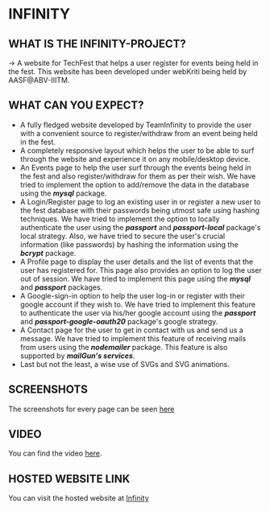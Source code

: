 # INFINITY

## WHAT IS THE INFINITY-PROJECT?

-> A website for TechFest that helps a user register for events being held in the fest.
This website has been developed under webKriti being held by AASF@ABV-IIITM.

## WHAT CAN YOU EXPECT?

* A fully fledged website developed by TeamInfinity to provide the user with a convenient source to register/withdraw from an event being held in the fest.  
* A completely responsive layout which helps the user to be able to surf through the website and experience it on any mobile/desktop device. 
* An Events page to help the user surf through the events being held in the fest and also register/withdraw for them as per their wish. We have tried to implement the option to add/remove the data in the database using the ***mysql*** package.
* A Login/Register page to log an existing user in or register a new user to the fest database with their passwords being utmost safe using hashing techniques. We have tried to implement the option to locally authenticate the user using the ***passport*** and ***passport-local*** package's local strategy. Also, we have tried to secure the user's crucial information (like passwords) by hashing the information using the ***bcrypt*** package.  
* A Profile page to display the user details and the list of events that the user has registered for. This page also provides an option to log the user out of session. We have tried to implement this page using the ***mysql*** and ***passport*** packages.  
* A Google-sign-in option to help the user log-in or register with their google account if they wish to. We have tried to implement this feature to authenticate the user via his/her google account using the ***passport*** and ***passport-google-oauth20*** package's google strategy.
* A Contact page for the user to get in contact with us and send us a message. We have tried to implement this feature of receiving mails from users using the ***nodemailer*** package. This feature is also supported by ***mailGun's services***.
* Last but not the least, a wise use of SVGs and SVG animations.

## SCREENSHOTS

The screenshots for every page can be seen [here](https://drive.google.com/drive/folders/1t8iVa4x3xPV8R6T2bukjwTYxDZ7eeKMu?usp=sharing)

## VIDEO

You can find the video [here](https://youtu.be/Op41827xvyg).

## HOSTED WEBSITE LINK

You can visit the hosted website at [Infinity](https://pure-garden-98108.herokuapp.com)
